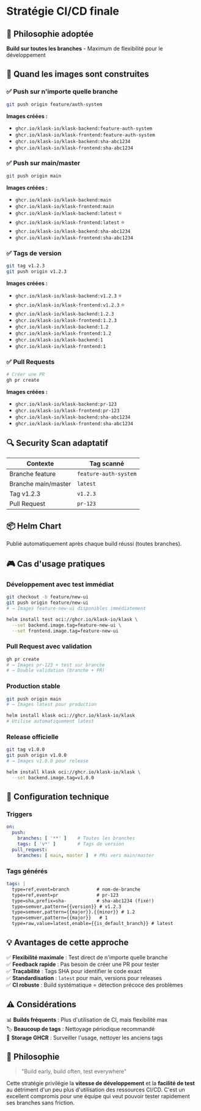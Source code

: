 # Stratégie CI/CD finale

## 🎯 **Philosophie adoptée**

**Build sur toutes les branches** - Maximum de flexibilité pour le développement

## 🚀 **Quand les images sont construites**

### ✅ **Push sur n'importe quelle branche**
```bash
git push origin feature/auth-system
```
**Images créées :**
- `ghcr.io/klask-io/klask-backend:feature-auth-system`
- `ghcr.io/klask-io/klask-frontend:feature-auth-system`
- `ghcr.io/klask-io/klask-backend:sha-abc1234`
- `ghcr.io/klask-io/klask-frontend:sha-abc1234`

### ✅ **Push sur main/master**
```bash
git push origin main
```
**Images créées :**
- `ghcr.io/klask-io/klask-backend:main`
- `ghcr.io/klask-io/klask-frontend:main`
- `ghcr.io/klask-io/klask-backend:latest` ⭐
- `ghcr.io/klask-io/klask-frontend:latest` ⭐
- `ghcr.io/klask-io/klask-backend:sha-abc1234`
- `ghcr.io/klask-io/klask-frontend:sha-abc1234`

### ✅ **Tags de version**
```bash
git tag v1.2.3
git push origin v1.2.3
```
**Images créées :**
- `ghcr.io/klask-io/klask-backend:v1.2.3` ⭐
- `ghcr.io/klask-io/klask-frontend:v1.2.3` ⭐
- `ghcr.io/klask-io/klask-backend:1.2.3`
- `ghcr.io/klask-io/klask-frontend:1.2.3`
- `ghcr.io/klask-io/klask-backend:1.2`
- `ghcr.io/klask-io/klask-frontend:1.2`
- `ghcr.io/klask-io/klask-backend:1`
- `ghcr.io/klask-io/klask-frontend:1`

### ✅ **Pull Requests**
```bash
# Créer une PR
gh pr create
```
**Images créées :**
- `ghcr.io/klask-io/klask-backend:pr-123`
- `ghcr.io/klask-io/klask-frontend:pr-123`
- `ghcr.io/klask-io/klask-backend:sha-abc1234`
- `ghcr.io/klask-io/klask-frontend:sha-abc1234`

## 🔍 **Security Scan adaptatif**

| Contexte | Tag scanné |
|----------|------------|
| Branche feature | `feature-auth-system` |
| Branche main/master | `latest` |
| Tag v1.2.3 | `v1.2.3` |
| Pull Request | `pr-123` |

## 📦 **Helm Chart**

Publié automatiquement après chaque build réussi (toutes branches).

## 🎮 **Cas d'usage pratiques**

### **Développement avec test immédiat**
```bash
git checkout -b feature/new-ui
git push origin feature/new-ui
# → Images feature-new-ui disponibles immédiatement

helm install test oci://ghcr.io/klask-io/klask \
  --set backend.image.tag=feature-new-ui \
  --set frontend.image.tag=feature-new-ui
```

### **Pull Request avec validation**
```bash
gh pr create
# → Images pr-123 + test sur branche
# → Double validation (branche + PR)
```

### **Production stable**
```bash
git push origin main
# → Images latest pour production

helm install klask oci://ghcr.io/klask-io/klask
# Utilise automatiquement latest
```

### **Release officielle**
```bash
git tag v1.0.0
git push origin v1.0.0
# → Images v1.0.0 pour release

helm install klask oci://ghcr.io/klask-io/klask \
  --set backend.image.tag=v1.0.0
```

## 🔧 **Configuration technique**

### **Triggers**
```yaml
on:
  push:
    branches: [ '**' ]    # Toutes les branches
    tags: [ 'v*' ]        # Tags de version
  pull_request:
    branches: [ main, master ]  # PRs vers main/master
```

### **Tags générés**
```yaml
tags: |
  type=ref,event=branch          # nom-de-branche
  type=ref,event=pr              # pr-123
  type=sha,prefix=sha-           # sha-abc1234 (fixé!)
  type=semver,pattern={{version}} # v1.2.3
  type=semver,pattern={{major}}.{{minor}} # 1.2
  type=semver,pattern={{major}}   # 1
  type=raw,value=latest,enable={{is_default_branch}} # latest
```

## 💡 **Avantages de cette approche**

✅ **Flexibilité maximale** : Test direct de n'importe quelle branche  
✅ **Feedback rapide** : Pas besoin de créer une PR pour tester  
✅ **Traçabilité** : Tags SHA pour identifier le code exact  
✅ **Standardisation** : `latest` pour main, versions pour releases  
✅ **CI robuste** : Build systématique = détection précoce des problèmes  

## ⚠️ **Considérations**

📊 **Builds fréquents** : Plus d'utilisation de CI, mais flexibilité max  
🏷️ **Beaucoup de tags** : Nettoyage périodique recommandé  
💾 **Storage GHCR** : Surveiller l'usage, nettoyer les anciens tags  

## 🎯 **Philosophie**

> "Build early, build often, test everywhere"

Cette stratégie privilégie la **vitesse de développement** et la **facilité de test** au détriment d'un peu plus d'utilisation des ressources CI/CD. C'est un excellent compromis pour une équipe qui veut pouvoir tester rapidement ses branches sans friction.